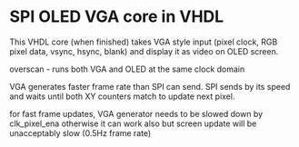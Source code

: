 # SPI OLED VGA core in VHDL

This VHDL core (when finished) takes VGA style input
(pixel clock, RGB pixel data, vsync, hsync, blank)
and display it as video on OLED screen.

overscan - runs both VGA and OLED at the same clock domain

VGA generates faster frame rate than SPI can send.
SPI sends by its speed and waits until both XY counters match
to update next pixel.

for fast frame updates, VGA generator needs to be slowed down by clk_pixel_ena
otherwise it can work also but screen update will be unacceptably slow (0.5Hz frame rate)

